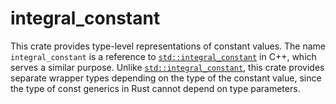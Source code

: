 integral\_constant
==================

This crate provides type-level representations of constant values. The name
`integral_constant` is a reference to [`std::integral_constant`][0] in C++,
which serves a similar purpose. Unlike [`std::integral_constant`][0], this
crate provides separate wrapper types depending on the type of the constant
value, since the type of const generics in Rust cannot depend on type
parameters.

[0]: https://en.cppreference.com/w/cpp/types/integral_constant
